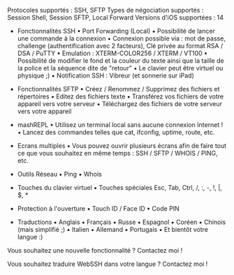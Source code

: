 Protocoles supportés : SSH, SFTP
Types de négociation supportés : Session Shell, Session SFTP, Local Forward
Versions d'iOS supportées : 14

- Fonctionnalités SSH
▪ Port Forwarding (Local)
▪ Possibilité de lancer une commande à la connexion
▪ Connexion possible via : mot de passe, challenge (authentification avec 2 facteurs), Clé privée au format RSA / DSA / PuTTY
▪ Emulation : XTERM-COLOR256 / XTERM / VT100
▪ Possibilité de modifier le fond et la couleur du texte ainsi que la taille de la police et la séquence dite de "retour"
▪ Le clavier peut être virtuel ou physique ;)
▪ Notification SSH : Vibreur (et sonnerie sur iPad)

- Fonctionnalités SFTP 
▪ Créez / Renommez / Supprimez des fichiers et répertoires
▪ Editez des fichiers texte
▪ Transférez vos fichiers de votre appareil vers votre serveur
▪ Téléchargez des fichiers de votre serveur vers votre appareil

- mashREPL
▪ Utilisez un terminal local sans aucune connexion Internet !
▪ Lancez des commandes telles que cat, ifconfig, uptime, route, etc.

- Ecrans multiples
▪ Vous pouvez ouvrir plusieurs écrans afin de faire tout ce que vous souhaitez en même temps : SSH / SFTP / WHOIS / PING, etc.

- Outils Réseau
▪ Ping
▪ Whois

- Touches du clavier virtuel
▪ Touches spéciales Esc, Tab, Ctrl, /, :, -, !, |, $, *

- Protection à l'ouverture
▪ Touch ID / Face ID
▪ Code PIN

- Traductions
▪ Anglais
▪ Français
▪ Russe
▪ Espagnol
▪ Coréen
▪ Chinois (mais simplifié ;)
▪ Italien
▪ Allemand
▪ Portugais
▪ Et bientôt votre langue :)

Vous souhaitez une nouvelle fonctionnalité ? Contactez moi !

Vous souhaitez traduire WebSSH dans votre langue ? Contactez moi !